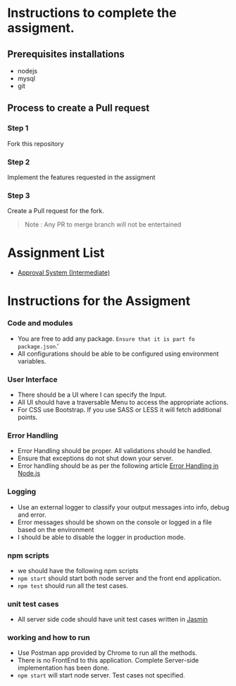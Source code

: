 # Instructions to complete the assigment.

## Prerequisites installations
  * nodejs
  * mysql
  * git
  
  

## Process to create a Pull request
### Step 1

Fork this repository

### Step 2

Implement the features requested in the assigment

### Step 3

Create a Pull request for the fork.

> Note : Any PR to merge branch will not be entertained

# Assignment List
* [Approval System (Intermediate)](./Assignment-2.md)

# Instructions for the Assigment
### Code and modules
 * You are free to add any package. ``Ensure that it is part fo package.json``.'
 * All configurations should be able to be configured using environment variables.
 
### User Interface
 * There should be a UI where I can specify the Input.
 * All UI should have a traversable Menu to access the appropriate actions.
 * For CSS use Bootstrap. If you use SASS or LESS it will fetch additional points.
 
### Error Handling
 * Error Handling should be proper. All validations should be handled.
 * Ensure that exceptions do not shut down your server.
 * Error handling should be as per the following article [Error Handling in Node.js](https://www.joyent.com/node-js/production/design/errors)
 
 
### Logging
 * Use an external logger to classify your output messages into info, debug and error.
 * Error messages should be shown on the console or logged in a file based on the environment
 * I should be able to disable the logger in production mode.
 
### npm scripts 
 * we should have the following npm scripts
 * `npm start` should start both node server and the front end application.
 * `npm test` should run all the test cases.
 
### unit test cases
 * All server side code should have unit test cases written in [Jasmin](https://jasmine.github.io)
 
### working and how to run
 * Use Postman app provided by Chrome to run all the methods. 
 * There is no FrontEnd to this application. Complete Server-side implementation has been done. 
 * `npm start` will start node server. Test cases not specified. 
